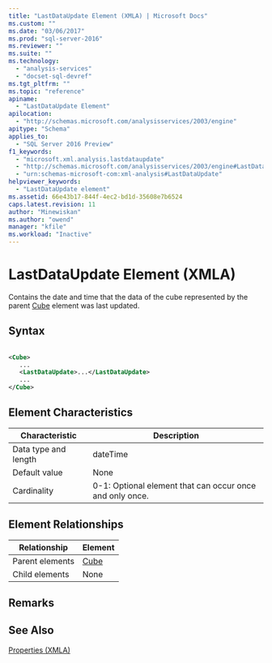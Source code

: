 ```yaml
---
title: "LastDataUpdate Element (XMLA) | Microsoft Docs"
ms.custom: ""
ms.date: "03/06/2017"
ms.prod: "sql-server-2016"
ms.reviewer: ""
ms.suite: ""
ms.technology: 
  - "analysis-services"
  - "docset-sql-devref"
ms.tgt_pltfrm: ""
ms.topic: "reference"
apiname: 
  - "LastDataUpdate Element"
apilocation: 
  - "http://schemas.microsoft.com/analysisservices/2003/engine"
apitype: "Schema"
applies_to: 
  - "SQL Server 2016 Preview"
f1_keywords: 
  - "microsoft.xml.analysis.lastdataupdate"
  - "http://schemas.microsoft.com/analysisservices/2003/engine#LastDataUpdate"
  - "urn:schemas-microsoft-com:xml-analysis#LastDataUpdate"
helpviewer_keywords: 
  - "LastDataUpdate element"
ms.assetid: 66e43b17-844f-4ec2-bd1d-35608e7b6524
caps.latest.revision: 11
author: "Minewiskan"
ms.author: "owend"
manager: "kfile"
ms.workload: "Inactive"
---
```

# LastDataUpdate Element (XMLA)
  Contains the date and time that the data of the cube represented by the parent [Cube](../../../analysis-services/xmla/xml-elements-properties/cube-element-olapinfo-xmla.md) element was last updated.  
  
## Syntax  
  
```xml  
  
<Cube>  
   ...  
   <LastDataUpdate>...</LastDataUpdate>  
   ...  
</Cube>  
```  
  
## Element Characteristics  
  
|Characteristic|Description|  
|--------------------|-----------------|  
|Data type and length|dateTime|  
|Default value|None|  
|Cardinality|0-1: Optional element that can occur once and only once.|  
  
## Element Relationships  
  
|Relationship|Element|  
|------------------|-------------|  
|Parent elements|[Cube](../../../analysis-services/xmla/xml-elements-properties/cube-element-olapinfo-xmla.md)|  
|Child elements|None|  
  
## Remarks  
  
## See Also  
 [Properties &#40;XMLA&#41;](../../../analysis-services/xmla/xml-elements-properties/xml-elements-properties.md)  
  
  
